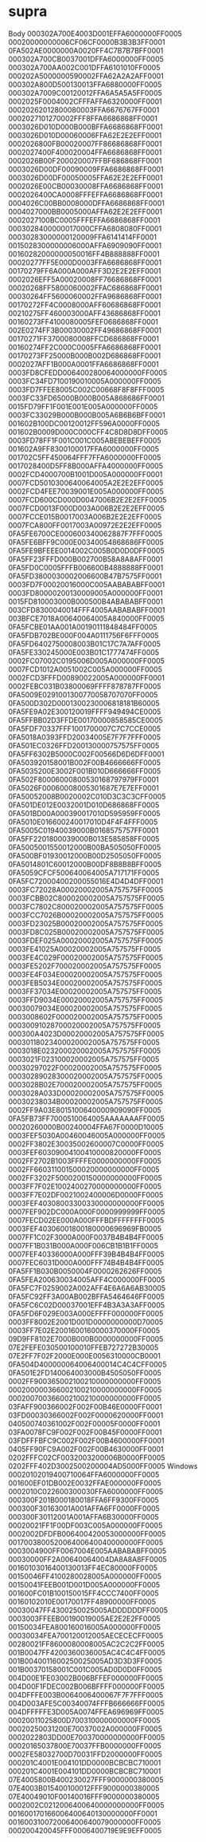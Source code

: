# supra

Body
000302A700E4003D001EFFA6000000FF0005 00020000000006CF06CF0000B3B3B3FF0001 0FA502AE0000000A0020FF4C7B7B7BFF0001 000302A700CB0037001DFFA6000000FF0005 000302A700AA002C001DFFA6101010FF0005 000202A5000000590002FFA62A2A2AFF0001 000302A800D500130013FFA6880000FF0005 000302A7009C00120012FFA6A5A5A5FF0005 0002025F0004002CFFFAFFA6320000FF0001 00020262012800080003FFA6676767FF0001 0002027101270002FFF8FFA6686868FF0001 0003026D010D000B000BFFA6686868FF0001 0003026D010D00060006FFA62E2E2EFF0001 0002026800FB00020007FF86686868FF0001 0002027400F400020004FFA6686868FF0001 0002026B00F200020007FFBF686868FF0001 0003026D00DF00090009FFA6686868FF0001 0003026D00DF00050005FFA62E2E2EFF0001 0002026E00CB00030008FFA6686868FF0001 0002026400CA0008FFFEFFA6686868FF0001 0004026C00BB0008000DFFA6686868FF0001 0004027000BB0005000AFFA62E2E2EFF0001 0002027100BC0005FFFEFFA6686868FF0001 0003028400000017000CFFA6808080FF0001 00030283000000120009FFA6141414FF0001 0015028300000006000AFFA6909090FF0001 00160282000000050016FF4B888888FF0001 00020277FF5E000D0003FFA6686868FF0001 00170279FF6A000A000AFF3D2E2E2EFF0001 0002026EFF5A00020008FF76686868FF0001 00020268FF5800060002FFAC686868FF0001 00030264FF5600060002FFA9686868FF0001 00170272FF4C0008000AFF60686868FF0001 00210275FF460003000AFF43686868FF0001 00160273FF4100080005FEF0686868FF0001 002E0274FF3B00030002FF49686868FF0001 00170271FF3700080008FFCD686868FF0001 00160274FF2C000C0005FFA6686868FF0001 00170273FF25000B000B002D686868FF0001 0002027AFF1B000A0001FFA6686868FF0001 0003FD8CFEDD006400280064000000FF0005 0003FC34FD7100190010005A000000FF0005 0003FD7FFEE8005C002C00668F8F8FFF0005 0003FC33FD65000B000B005A868686FF0001 0015FD79FF1F001E001E005A000000FF0005 0003FC33029B000B000B005A6B6B6BFF0001 001602B100DC00120012FF596A0000FF0005 001602B0009D000C000CFF4C8D8D8DFF0005 0003FD78FF1F001C001C005ABEBEBEFF0005 001602A9FF8300100017FFA6000000FF0005 001702C5FF450064FFF7FFA6000000FF0005 0017028400D5FF8B000AFFA4000000FF0005 0002FCD4000700B1001D005A000000FF0001 0007FCD5010300640064005A2E2E2EFF0005 0002FCD4FEE70039001E005A000000FF0005 0007FCD600CD000D0047006B2E2E2EFF0005 0007FCD0013F000D003A006B2E2E2EFF0005 0007FCCE015B0017003A006B2E2E2EFF0005 0007FCA800FF0017003A00972E2E2EFF0005 0FA5FE6700CE000600340062887F7FFF0005 0FA5FE6BFF9C000E00340054868686FF0005 0FA5FE9BFEEE0014002C005B0D0D0DFF0005 0FA5FF23FFFD000B002700B58A8A8AFF0001 0FA5FD0C0005FFFB006600B4888888FF0001 0FA5FD3800030002006600B47B7575FF0001 0003FD7F00020016000C005AABABABFF0001 0003FD80000200130009005A000000FF0001 0015FD810003000B000500B4ABABABFF0001 003CFD8300040014FFF4005AABABABFF0001 003BFCE7018A00640064005A840000FF0005 0FA5FCBE01AA001A00190111848484FF0005 0FA5FDB702BE000F004A0111756F6FFF0005 0FA5FD6402750008003B01C17C7A7AFF0005 0FA5FE330245000E003B01C1777474FF0005 0002FC07002C0195006D005A000000FF0005 0007FCD1012A0051002C005A000000FF0005 0002FCD3FFFD00890022005A000000FF0001 0002FEBC031B03800069FFFF878787FF0005 0FA5009E0291001300770058707070FF0005 0FA500D302D0001300230006818181B60005 0FA5FE9A02E300120019FFFF949494CE0005 0FA5FFBB02D3FFDE00170000858585CE0005 0FA5FDF70337FFF1001700007C7C7CCE0005 0FA5018A0393FFD20034005E7F7F7FFF0005 0FA501EC0326FFD200130000757575FF0005 0FA5FF6302B5000C002F00566D6D6DFF0001 0FA503920158001B002F00B4666666FF0005 0FA5035200E3002F001B010D666666FF0005 0FA502F80006000800530168797979FF0001 0FA5026F00060008005301687E7E7EFF0001 0FA50052008B0020002C010D3C3C3CFF0005 0FA501DE012E0032001D010D686868FF0005 0FA501BD00A000390017010D595959FF0005 0FA5010E016600240017010D4F4F4FFF0005 0FA5005C01940039000B0168575757FF0001 0FA5FF2201800039000B013E585858FF0005 0FA5005001550012000B00BA505050FF0005 0FA500BF01930012000B00D2505050FF0005 0FA5014801C60012000B00DF8B8B8BFF0005 0FA5059CFCF500640064005A717171FF0005 0FA5FC72000400200055016E4D4D4DFF0001 0003FC72028A00020002005A757575FF0005 0003FCBB02C800020002005A757575FF0005 0003FC7802C800020002005A757575FF0005 0003FCC7026B00020002005A757575FF0005 0003FD23025B00020002005A757575FF0005 0003FD8C025B00020002005A757575FF0005 0003FDEF025A00020002005A757575FF0005 0003FE41025A00020002005A757575FF0005 0003FE4C029F00020002005A757575FF0005 0003FE5202F700020002005A757575FF0005 0003FE4F034E00020002005A757575FF0005 0003FEB5034E00020002005A757575FF0005 0003FF37034E00020002005A757575FF0005 0003FFD9034E00020002005A757575FF0005 00030079034E00020002005A757575FF0005 0003008602F000020002005A757575FF0005 00030091028700020002005A757575FF0005 000300A4023D00020002005A757575FF0005 00030118023400020002005A757575FF0005 0003018E023200020002005A757575FF0005 0003021F023100020002005A757575FF0005 00030297022F00020002005A757575FF0005 00030289028300020002005A757575FF0005 0003028B02E700020002005A757575FF0005 0003028A033D00020002005A757575FF0005 00030238034B00020002005A757575FF0005 0002FF9A03E8015100640000909090FF0005 0FA5FB73FF7000510064005AAAAAAAFF0005 00020260000B00240004FFA67F0000D10005 0003FEF5030A00460046005A000000FF0005 0002FF3802E30035002600007C0000FF0005 0003FEF60309004100410000820000FF0005 0002FF2702B1003FFFFE0000000000FF0005 0002FF660311001500020000000000FF0005 0002FF3202F5000200150000000000FF0005 0003FF7F02E1002400270000000000FF0005 0003FF7E02DF0021002400006D0000FF0005 0003FEF40308003300330000000000FF0005 0007FEF902DC000A000F0000999999FF0005 0007FECD02EE000A000FFFBDFFFFFFFF0005 0003FEF40306001800180000696969FB0005 0007FF1C02F3000A000F0037B4B4B4FF0005 0007FF1B031B000A000F006CB1B1B1FF0005 0007FEF40336000A000FFF39B4B4B4FF0005 0007FEC6031D000A000FFF74B4B4B4FF0005 0FA5FF1B030B0050004F0000262626FF0005 0FA5FEA200630034005AFF4C000000FF0005 0FA5FC7F0259002A002AFF4E6A6A6AB30005 0FA5FC92FF3A00AB002BFFA5464646FF0005 0FA5FC6C02D00037001EFF4B3A3A3AFF0005 0FA5FD6F029E003A000EFFFF000000FF0005 0003FF8002E2001D001D0000000000D70005 0003FF7E02E2001600160000370000FF0005 09D9FF8102E7000B000B0000000000FF0005 07E2FEFE030500100010FFEB727272B30005 07E2FF7F02F2000E000E0056310000CB0001 0FA504D400000064006400014C4C4CFF0005 0FA501E2FD140064003000B4505050FF0005 0002FF900365002100210000000000FF0005 000200000366002100210000000000FF0005 000200700366002100210000000000FF0005 03FAFF900366002F002F00B46E0000FF0001 03FD00030366002F002F0000620000FF0001 040500740361002F002F00005F0000FF0001 03FA0078FC9F002F002F00B45F0000FF0001 03FDFFFBFC9C002F002F00B4600000FF0001 0405FF90FC9A002F002F00B4630000FF0001 0202FFFC02CF0032003200006B0000FF0005 0202FFF402D3002500200004AD5000FF0005
Windows
00020102019400710064FFA6000000FF0005
001600EF01DB002E0032FFAE000000FF0005
0002010C022600300030FFA6000000FF0005
000300F201B000180018FFA6FF9300FF0005
000300F30163001A001AFFA6FF0000FF0005
000300F30112001A001AFFA6B30000FF0005
00020021FF1F00DF003C005A000000FF0005
0002002DFDFB006400420053000000FF0005
001700380052006400640040000000FF0005
0003004900FF0067004E005AABABABFF0005
00030000FF2A00640064004DA8A8A8FF0005
00160103016400130013FF4EC80000FF0005
00150046FF4100280028005A000000FF0005
00150041FEEB001D001D005A000000FF0005
001600FC01B100150015FF4CCC7400FF0005
00160102010E00170017FF48900000FF0005
00030047FF4300250025005ADDDDDDFF0005
0003003FFEEB00190019005AE2E2E2FF0005
00150034FEA800160016005A000000FF0005
00030034FEA700120012005AECECECFF0005
00280021FF8600080008005AC2C2C2FF0005
001B0047FF4200360036005AC4C4C4FF0005
001B0040011600250025005AD3D3D3FF0005
001B00370158001C001C005AD0D0D0FF0005
004D00E1FE03002B006BFFEF000000FF0005
004D00F1FDEC002B006BFFFF000000FF0005
004DFFFE003B0064006400067F7F7FFF0005
004D003AFE5C00340074FFFB666666FF0005
004DFFFFFE3D005A0074FFEA696969FF0005
00020011025800D700310000000000FF0005
00020250031200E70037002A000000FF0005
0002022803DD00E700370000000000FF0005
00020165037800E70037FFB0000000FF0005
0002FE58032700D70031FFD2000000FF0005
000201C4001E004101DD0000BCBCBC710001
000201C4001E004101DD0000BCBCBC710001
07E4005800B400230027FFF9000000380005
07E4003B015400100012FFF9000000380005
07E40049010F00140016FFF9000000380005
0002002C0212006400640000000000FF0005
001600170166006400640130000000FF0001
001600310072006400640079000000FF0005
000200420045FFF0006400719E9E9EFF0005
